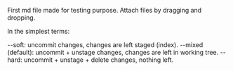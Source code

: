 First md file made for testing purpose.
Attach files by dragging and dropping.

In the simplest terms:

--soft: uncommit changes, changes are left staged (index).
--mixed (default): uncommit + unstage changes, changes are left in working tree.
--hard: uncommit + unstage + delete changes, nothing left.
